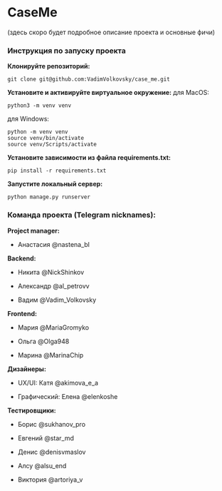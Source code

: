 # CaseMe
(здесь скоро будет подробное описание проекта и основные фичи)

### Инструкция по запуску проекта
**Клонируйте репозиторий:**
```
git clone git@github.com:VadimVolkovsky/case_me.git
```

**Установите и активируйте виртуальное окружение:**
для MacOS:
```
python3 -m venv venv
```

для Windows:
```
python -m venv venv
source venv/bin/activate
source venv/Scripts/activate
```
**Установите зависимости из файла requirements.txt:**
```
pip install -r requirements.txt
```

**Запустите локальный сервер:**
```
python manage.py runserver
```



### Команда проекта (Telegram nicknames): 

**Project manager:**

- Анастасия @nastena_bl



**Backend:**

- Никита @NickShinkov

- Александр @al_petrovv

- Вадим @Vadim_Volkovsky



**Frontend:** 

- Мария @MariaGromyko

- Ольга @Olga948

- Марина @MarinaChip



**Дизайнеры:**

- UX/UI: Катя @akimova_e_a 

- Графический: Елена @elenkoshe



**Тестировщики:**

- Борис @sukhanov_pro

- Евгений @star_md

- Денис @denisvmaslov

- Алсу @alsu_end

- Виктория @artoriya_v

